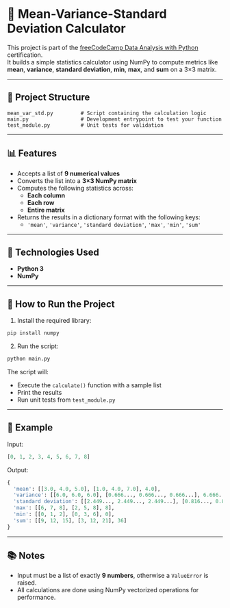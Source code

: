 # 🧮 Mean-Variance-Standard Deviation Calculator

This project is part of the [freeCodeCamp Data Analysis with Python](https://www.freecodecamp.org/learn/data-analysis-with-python/) certification.  
It builds a simple statistics calculator using NumPy to compute metrics like **mean**, **variance**, **standard deviation**, **min**, **max**, and **sum** on a 3×3 matrix.

---

## 📁 Project Structure

```
mean_var_std.py         # Script containing the calculation logic  
main.py                 # Development entrypoint to test your function  
test_module.py          # Unit tests for validation  
```

---

## 📊 Features

- Accepts a list of **9 numerical values**  
- Converts the list into a **3×3 NumPy matrix**  
- Computes the following statistics across:
  - **Each column**
  - **Each row**
  - **Entire matrix**
- Returns the results in a dictionary format with the following keys:
  - `'mean'`, `'variance'`, `'standard deviation'`, `'max'`, `'min'`, `'sum'`

---

## 🧪 Technologies Used

- **Python 3**
- **NumPy**

---

## 🚀 How to Run the Project

1. Install the required library:

```bash
pip install numpy
```

2. Run the script:

```bash
python main.py
```

The script will:

- Execute the `calculate()` function with a sample list  
- Print the results  
- Run unit tests from `test_module.py`

---

## 🧾 Example

Input:
```python
[0, 1, 2, 3, 4, 5, 6, 7, 8]
```

Output:
```python
{
  'mean': [[3.0, 4.0, 5.0], [1.0, 4.0, 7.0], 4.0],
  'variance': [[6.0, 6.0, 6.0], [0.666..., 0.666..., 0.666...], 6.666...],
  'standard deviation': [[2.449..., 2.449..., 2.449...], [0.816..., 0.816..., 0.816...], 2.581...],
  'max': [[6, 7, 8], [2, 5, 8], 8],
  'min': [[0, 1, 2], [0, 3, 6], 0],
  'sum': [[9, 12, 15], [3, 12, 21], 36]
}
```

---

## 📚 Notes

- Input must be a list of exactly **9 numbers**, otherwise a `ValueError` is raised.
- All calculations are done using NumPy vectorized operations for performance.

